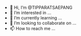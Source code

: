 - 👋 Hi, I’m @TIPPARATSAEPANG
- 👀 I’m interested in ...
- 🌱 I’m currently learning ...
- 💞️ I’m looking to collaborate on ...
- 📫 How to reach me ...

<!---
TIPPARATSAEPANG/TIPPARATSAEPANG is a ✨ special ✨ repository because its `README.md` (this file) appears on your GitHub profile.
You can click the Preview link to take a look at your changes.
--->
